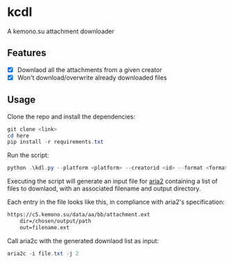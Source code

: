 # kcdl

A kemono.su attachment downloader

## Features

- [x] Downlaod all the attachments from a given creator
- [x] Won't download/overwrite already downloaded files

## Usage

Clone the repo and install the dependencies:

```powershell
git clone <link>
cd here
pip install -r requirements.txt
```

Run the script:

```powershell
python .\kdl.py --platform <platform> --creatorid <id> --format <format> --outpath <path>
```

Executing the script will generate an input file for [aria2](https://aria2.github.io/) containing a list of files to downlaod, with an associated filename and output directory.

Each entry in the file looks like this, in compliance with aria2's specification:

```txt
https://c5.kemono.su/data/aa/bb/attachment.ext
    dir=/chosen/output/path
    out=filename.ext
```

Call aria2c with the generated downlaod list as input:

```powershell
aria2c -i file.txt -j 2 
```
